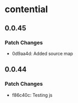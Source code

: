 # contential

## 0.0.45

### Patch Changes

- 0d9aa4d: Added source map

## 0.0.44

### Patch Changes

- f86c40c: Testing js
